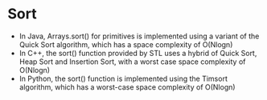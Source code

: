 # Sort



* In Java, Arrays.sort() for primitives is implemented using a variant of the Quick Sort algorithm, which has a space complexity of O(Nlogn)
* In C++, the sort() function provided by STL uses a hybrid of Quick Sort, Heap Sort and Insertion Sort, with a worst case space complexity of O(Nlogn)
* In Python, the sort() function is implemented using the Timsort algorithm, which has a worst-case space complexity of O(Nlogn)
